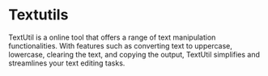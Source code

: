 # Textutils
TextUtil is a online tool that offers a range of text manipulation functionalities. With features such as converting text to uppercase, lowercase, clearing the text, and copying the output, TextUtil simplifies and streamlines your text editing tasks.
